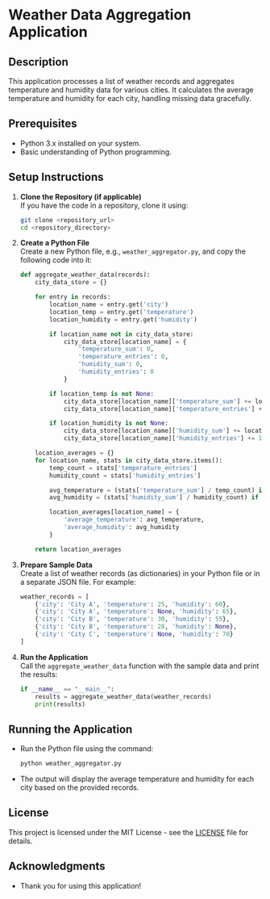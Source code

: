 
# Weather Data Aggregation Application

## Description
This application processes a list of weather records and aggregates temperature and humidity data for various cities. It calculates the average temperature and humidity for each city, handling missing data gracefully.

## Prerequisites
- Python 3.x installed on your system.
- Basic understanding of Python programming.

## Setup Instructions

1. **Clone the Repository (if applicable)**  
   If you have the code in a repository, clone it using:
   ```bash
   git clone <repository_url>
   cd <repository_directory>
   ```

2. **Create a Python File**  
   Create a new Python file, e.g., `weather_aggregator.py`, and copy the following code into it:
   ```python
   def aggregate_weather_data(records):
       city_data_store = {}

       for entry in records:
           location_name = entry.get('city')
           location_temp = entry.get('temperature')
           location_humidity = entry.get('humidity')

           if location_name not in city_data_store:
               city_data_store[location_name] = {
                   'temperature_sum': 0,
                   'temperature_entries': 0,
                   'humidity_sum': 0,
                   'humidity_entries': 0
               }

           if location_temp is not None:
               city_data_store[location_name]['temperature_sum'] += location_temp
               city_data_store[location_name]['temperature_entries'] += 1

           if location_humidity is not None:
               city_data_store[location_name]['humidity_sum'] += location_humidity
               city_data_store[location_name]['humidity_entries'] += 1

       location_averages = {}
       for location_name, stats in city_data_store.items():
           temp_count = stats['temperature_entries']
           humidity_count = stats['humidity_entries']

           avg_temperature = (stats['temperature_sum'] / temp_count) if temp_count > 0 else None
           avg_humidity = (stats['humidity_sum'] / humidity_count) if humidity_count > 0 else None

           location_averages[location_name] = {
               'average_temperature': avg_temperature,
               'average_humidity': avg_humidity
           }

       return location_averages
   ```

3. **Prepare Sample Data**  
   Create a list of weather records (as dictionaries) in your Python file or in a separate JSON file. For example:
   ```python
   weather_records = [
       {'city': 'City A', 'temperature': 25, 'humidity': 60},
       {'city': 'City A', 'temperature': None, 'humidity': 65},
       {'city': 'City B', 'temperature': 30, 'humidity': 55},
       {'city': 'City B', 'temperature': 28, 'humidity': None},
       {'city': 'City C', 'temperature': None, 'humidity': 70}
   ]
   ```

4. **Run the Application**  
   Call the `aggregate_weather_data` function with the sample data and print the results:
   ```python
   if __name__ == "__main__":
       results = aggregate_weather_data(weather_records)
       print(results)
   ```

## Running the Application
- Run the Python file using the command:
   ```bash
   python weather_aggregator.py
   ```
- The output will display the average temperature and humidity for each city based on the provided records.

## License
This project is licensed under the MIT License - see the [LICENSE](LICENSE) file for details.

## Acknowledgments
- Thank you for using this application!
